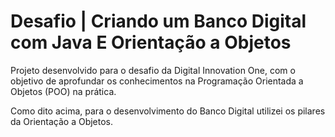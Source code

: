 # Desafio | Criando  um Banco Digital com Java E Orientação a Objetos

Projeto desenvolvido para o desafio da Digital Innovation One, com o objetivo de aprofundar os conhecimentos na Programação Orientada a Objetos (POO) na prática.  

Como dito acima, para o desenvolvimento do Banco Digital utilizei os pilares da Orientação a Objetos.
